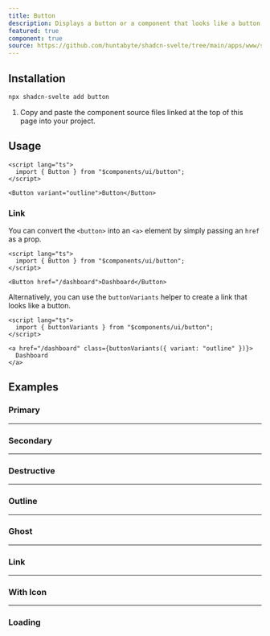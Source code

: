 ```yaml
---
title: Button
description: Displays a button or a component that looks like a button.
featured: true
component: true
source: https://github.com/huntabyte/shadcn-svelte/tree/main/apps/www/src/lib/components/ui/button
---
```


<script>
  import { ButtonDemo, ButtonDemoDestructive, ButtonDemoGhost, ButtonDemoOutline, ButtonDemoSecondary, ButtonDemoIcon, ButtonDemoLoading, ButtonDemoLink, ComponentExample, ManualInstall } from '$lib/components/docs';
</script>

<ComponentExample src="src/lib/components/docs/examples/button/ButtonDemo.svelte">

<div slot="example">
<ButtonDemo />
</div>

</ComponentExample>

## Installation

```bash
npx shadcn-svelte add button
```

<ManualInstall>

1. Copy and paste the component source files linked at the top of this page into your project.

</ManualInstall>

## Usage

```svelte
<script lang="ts">
  import { Button } from "$components/ui/button";
</script>
```

```svelte
<Button variant="outline">Button</Button>
```

### Link

You can convert the `<button>` into an `<a>` element by simply passing an `href` as a prop.

```svelte
<script lang="ts">
  import { Button } from "$components/ui/button";
</script>

<Button href="/dashboard">Dashboard</Button>
```

Alternatively, you can use the `buttonVariants` helper to create a link that looks like a button.

```svelte
<script lang="ts">
  import { buttonVariants } from "$components/ui/button";
</script>

<a href="/dashboard" class={buttonVariants({ variant: "outline" })}>
  Dashboard
</a>
```

## Examples

### Primary

<ComponentExample src="src/lib/components/docs/examples/button/ButtonDemo.svelte">

<div slot="example">
<ButtonDemo />
</div>

</ComponentExample>

---

### Secondary

<ComponentExample src="src/lib/components/docs/examples/button/ButtonDemoSecondary.svelte">

<div slot="example">
<ButtonDemoSecondary />
</div>

</ComponentExample>

---

### Destructive

<ComponentExample src="src/lib/components/docs/examples/button/ButtonDemoDestructive.svelte">

<div slot="example">
<ButtonDemoDestructive />
</div>

</ComponentExample>

---

### Outline

<ComponentExample src="src/lib/components/docs/examples/button/ButtonDemoOutline.svelte">

<div slot="example">
<ButtonDemoOutline />
</div>

</ComponentExample>

---

### Ghost

<ComponentExample src="src/lib/components/docs/examples/button/ButtonDemoGhost.svelte">

<div slot="example">
<ButtonDemoGhost />
</div>

</ComponentExample>

---

### Link

<ComponentExample src="src/lib/components/docs/examples/button/ButtonDemoLink.svelte">

<div slot="example">
<ButtonDemoLink />
</div>

</ComponentExample>

---

### With Icon

<ComponentExample src="src/lib/components/docs/examples/button/ButtonDemoIcon.svelte">

<div slot="example">
<ButtonDemoIcon />
</div>

</ComponentExample>

---

### Loading

<ComponentExample src="src/lib/components/docs/examples/button/ButtonDemoLoading.svelte">

<div slot="example">
<ButtonDemoLoading />
</div>

</ComponentExample>
